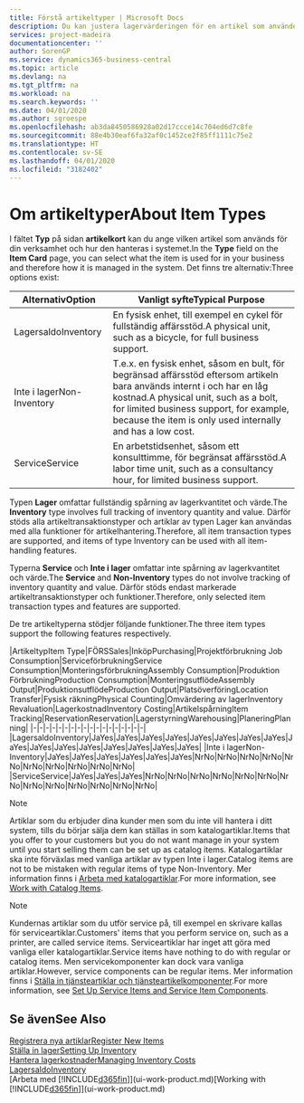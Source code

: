 ```yaml
---
title: Förstå artikeltyper | Microsoft Docs
description: Du kan justera lagervärderingen för en artikel som använder FIFO eller genomsnittliga värderingsprinciper, till exempel när artikelkostnader ändras av andra skäl än transaktioner.
services: project-madeira
documentationcenter: ''
author: SorenGP
ms.service: dynamics365-business-central
ms.topic: article
ms.devlang: na
ms.tgt_pltfrm: na
ms.workload: na
ms.search.keywords: ''
ms.date: 04/01/2020
ms.author: sgroespe
ms.openlocfilehash: ab3da8450586928a02d17ccce14c704ed6d7c8fe
ms.sourcegitcommit: 88e4b30eaf6fa32af0c1452ce2f85ff1111c75e2
ms.translationtype: HT
ms.contentlocale: sv-SE
ms.lasthandoff: 04/01/2020
ms.locfileid: "3182402"
---
```

# <a name="about-item-types"></a><span data-ttu-id="e8446-103">Om artikeltyper</span><span class="sxs-lookup"><span data-stu-id="e8446-103">About Item Types</span></span>
<span data-ttu-id="e8446-104">I fältet **Typ** på sidan **artikelkort** kan du ange vilken artikel som används för din verksamhet och hur den hanteras i systemet.</span><span class="sxs-lookup"><span data-stu-id="e8446-104">In the **Type** field on the **Item Card** page, you can select what the item is used for in your business and therefore how it is managed in the system.</span></span> <span data-ttu-id="e8446-105">Det finns tre alternativ:</span><span class="sxs-lookup"><span data-stu-id="e8446-105">Three options exist:</span></span>

|<span data-ttu-id="e8446-106">Alternativ</span><span class="sxs-lookup"><span data-stu-id="e8446-106">Option</span></span>|<span data-ttu-id="e8446-107">Vanligt syfte</span><span class="sxs-lookup"><span data-stu-id="e8446-107">Typical Purpose</span></span>|
|------|-----------|
|<span data-ttu-id="e8446-108">Lagersaldo</span><span class="sxs-lookup"><span data-stu-id="e8446-108">Inventory</span></span>|<span data-ttu-id="e8446-109">En fysisk enhet, till exempel en cykel för fullständig affärsstöd.</span><span class="sxs-lookup"><span data-stu-id="e8446-109">A physical unit, such as a bicycle, for full business support.</span></span>|
|<span data-ttu-id="e8446-110">Inte i lager</span><span class="sxs-lookup"><span data-stu-id="e8446-110">Non-Inventory</span></span>|<span data-ttu-id="e8446-111">T.e.x. en fysisk enhet, såsom en bult, för begränsad affärsstöd eftersom artikeln bara används internt i och har en låg kostnad.</span><span class="sxs-lookup"><span data-stu-id="e8446-111">A physical unit, such as a bolt, for limited business support, for example, because the item is only used internally and has a low cost.</span></span>|
|<span data-ttu-id="e8446-112">Service</span><span class="sxs-lookup"><span data-stu-id="e8446-112">Service</span></span>|<span data-ttu-id="e8446-113">En arbetstidsenhet, såsom ett konsulttimme, för begränsat affärsstöd.</span><span class="sxs-lookup"><span data-stu-id="e8446-113">A labor time unit, such as a consultancy hour, for limited business support.</span></span>|

<span data-ttu-id="e8446-114">Typen **Lager** omfattar fullständig spårning av lagerkvantitet och värde.</span><span class="sxs-lookup"><span data-stu-id="e8446-114">The **Inventory** type involves full tracking of inventory quantity and value.</span></span> <span data-ttu-id="e8446-115">Därför stöds alla artikeltransaktionstyper och artiklar av typen Lager kan användas med alla funktioner för artikelhantering.</span><span class="sxs-lookup"><span data-stu-id="e8446-115">Therefore, all item transaction types are supported, and items of type Inventory can be used with all item-handling features.</span></span>

<span data-ttu-id="e8446-116">Typerna **Service** och **Inte i lager** omfattar inte spårning av lagerkvantitet och värde.</span><span class="sxs-lookup"><span data-stu-id="e8446-116">The **Service** and **Non-Inventory** types do not involve tracking of inventory quantity and value.</span></span> <span data-ttu-id="e8446-117">Därför stöds endast markerade artikeltransaktionstyper och funktioner.</span><span class="sxs-lookup"><span data-stu-id="e8446-117">Therefore, only selected item transaction types and features are supported.</span></span>

<span data-ttu-id="e8446-118">De tre artikeltyperna stödjer följande funktioner.</span><span class="sxs-lookup"><span data-stu-id="e8446-118">The three item types support the following features respectively.</span></span>

|<span data-ttu-id="e8446-119">Artikeltyp</span><span class="sxs-lookup"><span data-stu-id="e8446-119">Item Type</span></span>|<span data-ttu-id="e8446-120">FÖRS</span><span class="sxs-lookup"><span data-stu-id="e8446-120">Sales</span></span>|<span data-ttu-id="e8446-121">Inköp</span><span class="sxs-lookup"><span data-stu-id="e8446-121">Purchasing</span></span>|<span data-ttu-id="e8446-122">Projektförbrukning </span><span class="sxs-lookup"><span data-stu-id="e8446-122">Job Consumption</span></span>|<span data-ttu-id="e8446-123">Serviceförbrukning</span><span class="sxs-lookup"><span data-stu-id="e8446-123">Service Consumption</span></span>|<span data-ttu-id="e8446-124">Monteringsförbrukning</span><span class="sxs-lookup"><span data-stu-id="e8446-124">Assembly Consumption</span></span>|<span data-ttu-id="e8446-125">Produktion Förbrukning</span><span class="sxs-lookup"><span data-stu-id="e8446-125">Production Consumption</span></span>|<span data-ttu-id="e8446-126">Monteringsutflöde</span><span class="sxs-lookup"><span data-stu-id="e8446-126">Assembly Output</span></span>|<span data-ttu-id="e8446-127">Produktionsutflöde</span><span class="sxs-lookup"><span data-stu-id="e8446-127">Production Output</span></span>|<span data-ttu-id="e8446-128">Platsöverföring</span><span class="sxs-lookup"><span data-stu-id="e8446-128">Location Transfer</span></span>|<span data-ttu-id="e8446-129">Fysisk räkning</span><span class="sxs-lookup"><span data-stu-id="e8446-129">Physical Counting</span></span>|<span data-ttu-id="e8446-130">Omvärdering av lager</span><span class="sxs-lookup"><span data-stu-id="e8446-130">Inventory Revaluation</span></span>|<span data-ttu-id="e8446-131">Lagerkostnad</span><span class="sxs-lookup"><span data-stu-id="e8446-131">Inventory Costing</span></span>|<span data-ttu-id="e8446-132">Artikelspårning</span><span class="sxs-lookup"><span data-stu-id="e8446-132">Item Tracking</span></span>|<span data-ttu-id="e8446-133">Reservation</span><span class="sxs-lookup"><span data-stu-id="e8446-133">Reservation</span></span>|<span data-ttu-id="e8446-134">Lagerstyrning</span><span class="sxs-lookup"><span data-stu-id="e8446-134">Warehousing</span></span>|<span data-ttu-id="e8446-135">Planering</span><span class="sxs-lookup"><span data-stu-id="e8446-135">Planning</span></span>|
|-|-|-|-|-|-|-|-|-|-|-|-|-|-|-|-|-|-|
|<span data-ttu-id="e8446-136">Lagersaldo</span><span class="sxs-lookup"><span data-stu-id="e8446-136">Inventory</span></span>|<span data-ttu-id="e8446-137">Ja</span><span class="sxs-lookup"><span data-stu-id="e8446-137">Yes</span></span>|<span data-ttu-id="e8446-138">Ja</span><span class="sxs-lookup"><span data-stu-id="e8446-138">Yes</span></span>|<span data-ttu-id="e8446-139">Ja</span><span class="sxs-lookup"><span data-stu-id="e8446-139">Yes</span></span>|<span data-ttu-id="e8446-140">Ja</span><span class="sxs-lookup"><span data-stu-id="e8446-140">Yes</span></span>|<span data-ttu-id="e8446-141">Ja</span><span class="sxs-lookup"><span data-stu-id="e8446-141">Yes</span></span>|<span data-ttu-id="e8446-142">Ja</span><span class="sxs-lookup"><span data-stu-id="e8446-142">Yes</span></span>|<span data-ttu-id="e8446-143">Ja</span><span class="sxs-lookup"><span data-stu-id="e8446-143">Yes</span></span>|<span data-ttu-id="e8446-144">Ja</span><span class="sxs-lookup"><span data-stu-id="e8446-144">Yes</span></span>|<span data-ttu-id="e8446-145">Ja</span><span class="sxs-lookup"><span data-stu-id="e8446-145">Yes</span></span>|<span data-ttu-id="e8446-146">Ja</span><span class="sxs-lookup"><span data-stu-id="e8446-146">Yes</span></span>|<span data-ttu-id="e8446-147">Ja</span><span class="sxs-lookup"><span data-stu-id="e8446-147">Yes</span></span>|<span data-ttu-id="e8446-148">Ja</span><span class="sxs-lookup"><span data-stu-id="e8446-148">Yes</span></span>|<span data-ttu-id="e8446-149">Ja</span><span class="sxs-lookup"><span data-stu-id="e8446-149">Yes</span></span>|<span data-ttu-id="e8446-150">Ja</span><span class="sxs-lookup"><span data-stu-id="e8446-150">Yes</span></span>|<span data-ttu-id="e8446-151">Ja</span><span class="sxs-lookup"><span data-stu-id="e8446-151">Yes</span></span>|<span data-ttu-id="e8446-152">Ja</span><span class="sxs-lookup"><span data-stu-id="e8446-152">Yes</span></span>|
|<span data-ttu-id="e8446-153">Inte i lager</span><span class="sxs-lookup"><span data-stu-id="e8446-153">Non-Inventory</span></span>|<span data-ttu-id="e8446-154">Ja</span><span class="sxs-lookup"><span data-stu-id="e8446-154">Yes</span></span>|<span data-ttu-id="e8446-155">Ja</span><span class="sxs-lookup"><span data-stu-id="e8446-155">Yes</span></span>|<span data-ttu-id="e8446-156">Ja</span><span class="sxs-lookup"><span data-stu-id="e8446-156">Yes</span></span>|<span data-ttu-id="e8446-157">Ja</span><span class="sxs-lookup"><span data-stu-id="e8446-157">Yes</span></span>|<span data-ttu-id="e8446-158">Ja</span><span class="sxs-lookup"><span data-stu-id="e8446-158">Yes</span></span>|<span data-ttu-id="e8446-159">Ja</span><span class="sxs-lookup"><span data-stu-id="e8446-159">Yes</span></span>|<span data-ttu-id="e8446-160">Nr</span><span class="sxs-lookup"><span data-stu-id="e8446-160">No</span></span>|<span data-ttu-id="e8446-161">Nr</span><span class="sxs-lookup"><span data-stu-id="e8446-161">No</span></span>|<span data-ttu-id="e8446-162">Nr</span><span class="sxs-lookup"><span data-stu-id="e8446-162">No</span></span>|<span data-ttu-id="e8446-163">Nr</span><span class="sxs-lookup"><span data-stu-id="e8446-163">No</span></span>|<span data-ttu-id="e8446-164">Nr</span><span class="sxs-lookup"><span data-stu-id="e8446-164">No</span></span>|<span data-ttu-id="e8446-165">Nr</span><span class="sxs-lookup"><span data-stu-id="e8446-165">No</span></span>|<span data-ttu-id="e8446-166">Nr</span><span class="sxs-lookup"><span data-stu-id="e8446-166">No</span></span>|<span data-ttu-id="e8446-167">Nr</span><span class="sxs-lookup"><span data-stu-id="e8446-167">No</span></span>|<span data-ttu-id="e8446-168">Nr</span><span class="sxs-lookup"><span data-stu-id="e8446-168">No</span></span>|<span data-ttu-id="e8446-169">Nr</span><span class="sxs-lookup"><span data-stu-id="e8446-169">No</span></span>|
|<span data-ttu-id="e8446-170">Service</span><span class="sxs-lookup"><span data-stu-id="e8446-170">Service</span></span>|<span data-ttu-id="e8446-171">Ja</span><span class="sxs-lookup"><span data-stu-id="e8446-171">Yes</span></span>|<span data-ttu-id="e8446-172">Ja</span><span class="sxs-lookup"><span data-stu-id="e8446-172">Yes</span></span>|<span data-ttu-id="e8446-173">Ja</span><span class="sxs-lookup"><span data-stu-id="e8446-173">Yes</span></span>|<span data-ttu-id="e8446-174">Nr</span><span class="sxs-lookup"><span data-stu-id="e8446-174">No</span></span>|<span data-ttu-id="e8446-175">Nr</span><span class="sxs-lookup"><span data-stu-id="e8446-175">No</span></span>|<span data-ttu-id="e8446-176">Nr</span><span class="sxs-lookup"><span data-stu-id="e8446-176">No</span></span>|<span data-ttu-id="e8446-177">Nr</span><span class="sxs-lookup"><span data-stu-id="e8446-177">No</span></span>|<span data-ttu-id="e8446-178">Nr</span><span class="sxs-lookup"><span data-stu-id="e8446-178">No</span></span>|<span data-ttu-id="e8446-179">Nr</span><span class="sxs-lookup"><span data-stu-id="e8446-179">No</span></span>|<span data-ttu-id="e8446-180">Nr</span><span class="sxs-lookup"><span data-stu-id="e8446-180">No</span></span>|<span data-ttu-id="e8446-181">Nr</span><span class="sxs-lookup"><span data-stu-id="e8446-181">No</span></span>|<span data-ttu-id="e8446-182">Nr</span><span class="sxs-lookup"><span data-stu-id="e8446-182">No</span></span>|<span data-ttu-id="e8446-183">Nr</span><span class="sxs-lookup"><span data-stu-id="e8446-183">No</span></span>|<span data-ttu-id="e8446-184">Nr</span><span class="sxs-lookup"><span data-stu-id="e8446-184">No</span></span>|<span data-ttu-id="e8446-185">Nr</span><span class="sxs-lookup"><span data-stu-id="e8446-185">No</span></span>|<span data-ttu-id="e8446-186">Nr</span><span class="sxs-lookup"><span data-stu-id="e8446-186">No</span></span>|

> [!NOTE]
> <span data-ttu-id="e8446-187">Artiklar som du erbjuder dina kunder men som du inte vill hantera i ditt system, tills du börjar sälja dem kan ställas in som katalogartiklar.</span><span class="sxs-lookup"><span data-stu-id="e8446-187">Items that you offer to your customers but you do not want manage in your system until you start selling them can be set up as catalog items.</span></span> <span data-ttu-id="e8446-188">Katalogartiklar ska inte förväxlas med vanliga artiklar av typen Inte i lager.</span><span class="sxs-lookup"><span data-stu-id="e8446-188">Catalog items are not to be mistaken with regular items of type Non-Inventory.</span></span> <span data-ttu-id="e8446-189">Mer information finns i [Arbeta med katalogartiklar](inventory-how-work-nonstock-items.md).</span><span class="sxs-lookup"><span data-stu-id="e8446-189">For more information, see [Work with Catalog Items](inventory-how-work-nonstock-items.md).</span></span>

> [!NOTE]
> <span data-ttu-id="e8446-190">Kundernas artiklar som du utför service på, till exempel en skrivare kallas för serviceartiklar.</span><span class="sxs-lookup"><span data-stu-id="e8446-190">Customers' items that you perform service on, such as a printer, are called service items.</span></span> <span data-ttu-id="e8446-191">Serviceartiklar har inget att göra med vanliga eller katalogartiklar.</span><span class="sxs-lookup"><span data-stu-id="e8446-191">Service items have nothing to do with regular or catalog items.</span></span> <span data-ttu-id="e8446-192">Men servicekomponenter kan dock vara vanliga artiklar.</span><span class="sxs-lookup"><span data-stu-id="e8446-192">However, service components can be regular items.</span></span> <span data-ttu-id="e8446-193">Mer information finns i [Ställa in tjänsteartiklar och tjänsteartikelkomponenter](service-how-setup-service-items.md).</span><span class="sxs-lookup"><span data-stu-id="e8446-193">For more information, see [Set Up Service Items and Service Item Components](service-how-setup-service-items.md).</span></span>

## <a name="see-also"></a><span data-ttu-id="e8446-194">Se även</span><span class="sxs-lookup"><span data-stu-id="e8446-194">See Also</span></span>
[<span data-ttu-id="e8446-195">Registrera nya artiklar</span><span class="sxs-lookup"><span data-stu-id="e8446-195">Register New Items</span></span>](inventory-how-register-new-items.md)  
[<span data-ttu-id="e8446-196">Ställa in lager</span><span class="sxs-lookup"><span data-stu-id="e8446-196">Setting Up Inventory</span></span>](inventory-setup-inventory.md)  
[<span data-ttu-id="e8446-197">Hantera lagerkostnader</span><span class="sxs-lookup"><span data-stu-id="e8446-197">Managing Inventory Costs</span></span>](finance-manage-inventory-costs.md)  
[<span data-ttu-id="e8446-198">Lagersaldo</span><span class="sxs-lookup"><span data-stu-id="e8446-198">Inventory</span></span>](inventory-manage-inventory.md)  
<span data-ttu-id="e8446-199">[Arbeta med [!INCLUDE[d365fin](includes/d365fin_md.md)]](ui-work-product.md)</span><span class="sxs-lookup"><span data-stu-id="e8446-199">[Working with [!INCLUDE[d365fin](includes/d365fin_md.md)]](ui-work-product.md)</span></span>
